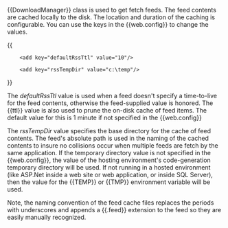 {{DownloadManager}} class is used to get fetch feeds. The feed contents are  cached locally to the disk. The location and duration of the caching is configurable. You can use the keys in the {{web.config}} to change the values.
{{
<appSettings>
        <add key="defaultRssTtl" value="10"/>
        <add key="rssTempDir" value="c:\temp"/>
</appSettings>
}}
The _defaultRssTtl_ value is used when a feed doesn't specify a time-to-live for the feed contents, otherwise the feed-supplied value is honored. The {{ttl}} value is also used to prune the on-disk cache of feed items. The default value for this is 1 minute if not specified in the {{web.config}}

The _rssTempDir_ value specifies the base directory for the cache of feed contents. The feed's absolute path is used in the naming of the cached contents to insure no collisions occur when multiple feeds are fetch by the same application. If the temporary directory value is not specified in the {{web.config}}, the value of the hosting environment's code-generation temporary directory will be used. If not running in a hosted environment (like ASP.Net inside a web site or web application, or inside SQL Server), then the value for the {{TEMP}} or {{TMP}} environment variable will be used.

Note, the naming convention of the feed cache files replaces the periods with underscores and appends a {{.feed}} extension to the feed so they are easily manually recognized.